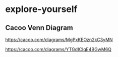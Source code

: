# explore-yourself

## Cacoo Venn Diagram

https://cacoo.com/diagrams/MgPxKEOzn2kC3yMN


https://cacoo.com/diagrams/YTGdICIqE4BGwM6Q
